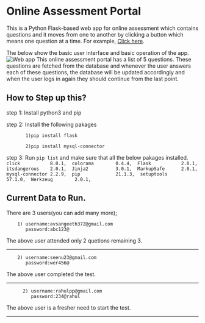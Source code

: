 # Online Assessment Portal
This is a Python Flask-based web app for online assessment which contains questions and it moves from one to another by clicking a button which means one question at a time. For example, [Click here](https://cybersmart.wnscaresfoundation.org/).

The below show the basic user interface and basic operation of the app.
![Web app](https://github.com/avsangeeth/Paginated-Questionnaire/blob/main/Frame%204.png)
This online assessment portal has a list of 5 questions. These questions are fetched from the database and whenever the user answers each of these questions, the database will be updated accordingly and when the user logs in again they should continue from the last point.

 ## How to Step up this?
 step 1: Install python3 and pip
 
 step 2: Install the following pakages

           1)pip install flask

           2)pip install mysql-connector
step 3: Run ```pip list``` and make sure that all the below pakages installed.
            ```click           8.0.1, 
            colorama        0.4.4, 
            Flask           2.0.1, 
            itsdangerous    2.0.1, 
            Jinja2          3.0.1, 
            MarkupSafe      2.0.1, 
            mysql-connector 2.2.9, 
            pip             21.1.3, 
            setuptools      57.1.0, 
            Werkzeug        2.0.1, ```
## Current Data to Run.
There are 3 users(you can add many more);

        1) username:avsangeeth372@gmail.com
           password:abc123@
The above user attended only 2 quetions remaining 3.

---------------------------------------------------------------------
        2) username:seenu23@gmail.com
           password:wer456@
The above user completed the test.

----------------------------------------------------------------------

          2) username:rahulpp@gmail.com
             password:234@rahul
The above user is a fresher need to start the test.

----------------------------------------------------------------------


